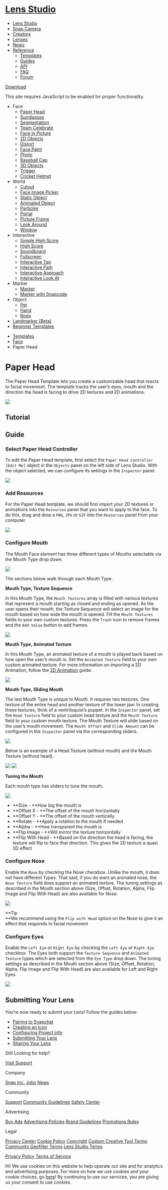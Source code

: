 # [Lens Studio](/)

  - [Lens Studio](/)
  - [Snap Camera](/snap-camera)
  - [Creators](/creators)
  - [Lenses](/lenses)
  - [News](/news)
  - [Reference](#)
      - [Templates](/templates)
      - [Guides](/guides)
      - [API](/api)
      - [FAQ](/support)
      - [Forum](https://support.lensstudio.com/hc/en-us/community/topics)

[Download](/download)

[](#) [](#)

This site requires JavaScript to be enabled for proper functionality.

  - Face
      - [Paper Head](/templates/face/paper-head)
      - [Sunglasses](/templates/face/sunglasses)
      - [Segmentation](/templates/face/segmentation)
      - [Team Celebrate](/templates/face/team-celebrate)
      - [Face in Picture](/templates/face/face-in-picture)
      - [2D Objects](/templates/face/2d-objects)
      - [Distort](/templates/face/distort)
      - [Face Paint](/templates/face/face-paint)
      - [Photo](/templates/face/photo)
      - [Baseball Cap](/templates/face/baseball-cap)
      - [3D Objects](/templates/face/3d-objects)
      - [Trigger](/templates/face/trigger)
      - [Cricket Helmet](/templates/face/cricket-helmet)
  - World
      - [Cutout](/templates/world/cutout)
      - [Face Image Picker](/templates/world/face-image-picker)
      - [Static Object](/templates/world/static-object)
      - [Animated Object](/templates/world/animated-object)
      - [Particles](/templates/world/particles)
      - [Portal](/templates/world/portal)
      - [Picture Frame](/templates/world/picture-frame)
      - [Look Around](/templates/world/look-around)
      - [Window](/templates/world/window)
  - Interactive
      - [Simple High Score](/templates/interactive/simple-high-score)
      - [High Score](/templates/interactive/high-score)
      - [Soundboard](/templates/interactive/soundboard)
      - [Fullscreen](/templates/interactive/fullscreen)
      - [Interactive Tap](/templates/interactive/interactive-tap)
      - [Interactive Path](/templates/interactive/interactive-path)
      - [Interactive
        Approach](/templates/interactive/interactive-approach)
      - [Interactive Look
        At](/templates/interactive/interactive-look-at)
  - Marker
      - [Marker](/templates/marker/marker)
      - [Marker with Snapcode](/templates/marker/marker-with-snapcode)
  - Object
      - [Pet](/templates/object/pet)
      - [Hand](/templates/object/hand)
      - [Body](/templates/object/body)
  - [Landmarker (Beta)](/templates/landmarker)
  - [Beginner Templates](/templates/beginner-templates)

<!-- end list -->

  - [Templates](/templates)
  - [Face](/templates/face)
  - Paper Head

# Paper Head

The Paper Head Template lets you create a customizable head that reacts
to facial movement. The template tracks the user’s eyes, mouth and the
direction the head is facing to drive 2D textures and 2D animations.  

![](https://storage.googleapis.com/snapchat-lens-assets/f1a09194-f02d-43ed-92b8-62e843179ff0/lensStudio/Guides/T2kuv7A_2_0_0/img/paper_head_template_example.gif)

## Tutorial

## Guide

### Select Paper Head Controller

To edit the Paper Head template, first select the `Paper Head Controller
[Edit Me]` object in the `Objects` panel on the left side of Lens
Studio. With the object selected, we can configure its settings in the
`Inspector` panel.

![](https://storage.googleapis.com/snapchat-lens-assets/f1a09194-f02d-43ed-92b8-62e843179ff0/lensStudio/Guides/T2kuv7A_2_0_0/img/paper_head_select_object.gif)

### Add Resources

For the Paper Head template, we should first import your 2D textures or
animations into the `Resources` panel that you want to apply to the
face. To do this, drag and drop a `PNG`, `JPG` or `GIF` into
the `Resources` panel from your computer. 

![](https://storage.googleapis.com/snapchat-lens-assets/f1a09194-f02d-43ed-92b8-62e843179ff0/lensStudio/Guides/T2kuv7A_2_0_0/img/paper_head_template_add_resource.gif)

### Configure Mouth

The Mouth Face element has three different types of Mouths selectable
via the Mouth Type drop down.

![](https://storage.googleapis.com/snapchat-lens-assets/f1a09194-f02d-43ed-92b8-62e843179ff0/lensStudio/Guides/T2kuv7A_2_0_0/img/paper_head_template_mouth_type.gif)

The sections below walk through each Mouth Type. 

**Mouth Type, Texture Sequence**

In this Mouth Type, the `Mouth Textures` array is filled with various
textures that represent a mouth starting as closed and ending as opened.
As the user opens their mouth, the Texture Sequence will select an image
for the mouth based on how wide the mouth is opened. Fill the `Mouth
Textures` fields to your own custom textures. Press the `Trash` icon to
remove frames and the `Add Value` button to add frames. 

![](https://storage.googleapis.com/snapchat-lens-assets/f1a09194-f02d-43ed-92b8-62e843179ff0/lensStudio/Guides/T2kuv7A_2_0_0/img/paper_head_template_texture_seq.gif)

**Mouth Type, Animated Texture**  

In this Mouth Type, an animated texture of a mouth is played back based
on how open the user’s mouth is. Set the `Animated Texture` field to
your own custom animated texture. For more information on importing a 2D
Animation, follow the [2D Animation](/guides/2d/2d-animation) guide. 

![](https://storage.googleapis.com/snapchat-lens-assets/f1a09194-f02d-43ed-92b8-62e843179ff0/lensStudio/Guides/T2kuv7A_2_0_0/img/paper_head_template_animated_texture.gif)

**Mouth Type, Sliding Mouth**

The last Mouth Type is unique to Mouth. It requires two textures. One
texture of the entire head and another texture of the lower jaw. In
creating these textures, think of a ventriloquist’s puppet. In the
`Inspector` panel, set the `Head Texture` field to your custom head
texture and the `Mouth Texture` field to your custom mouth texture. The
Mouth Texture will slide based on the user’s mouth movement. The `Mouth
Offset` and `Slide Amount` can be configured in the `Inspector` panel
via the corresponding sliders. 

![](https://storage.googleapis.com/snapchat-lens-assets/f1a09194-f02d-43ed-92b8-62e843179ff0/lensStudio/Templates/T2kuv7A_2_0_0/img/paper_head_template_sliding_mouth.gif)

Below is an example of a Head Texture (without mouth) and the Mouth
Texture (without head). 

![](https://storage.googleapis.com/snapchat-lens-assets/f1a09194-f02d-43ed-92b8-62e843179ff0/lensStudio/Templates/T2kuv7A_2_0_0/img/cat_texture_head.png) ![](https://storage.googleapis.com/snapchat-lens-assets/f1a09194-f02d-43ed-92b8-62e843179ff0/lensStudio/Templates/T2kuv7A_2_0_0/img/cat_texture_mouth.png)

**Tuning the Mouth**

Each mouth type has sliders to tune the mouth.

![](https://storage.googleapis.com/snapchat-lens-assets/f1a09194-f02d-43ed-92b8-62e843179ff0/lensStudio/Templates/T2kuv7A_2_0_0/img/paper_head_mouth_type_inspector.png)

  - **Size - **How big the mouth is
  - **Offset X - **The offset of the mouth horizontally
  - **Offset Y - **The offset of the mouth vertically
  - **Rotate - **Apply a rotation to the mouth if needed
  - **Alpha - **How transparent the mouth is
  - **Flip Image - **Will mirror the texture horizontally
  - **Flip With Head - **Based on the direction the head is facing, the
    texture will flip to face that direction. This gives the 2D texture
    a quasi 3D effect

### Configure Nose

Enable the `Nose` by checking the Nose checkbox. Unlike the mouth, it
does not have different Types. That said, if you do want an animated
nose, the `Nose Texture` field does support an animated texture. The
tuning settings as described in the Mouth section above (Size, Offset,
Rotation, Alpha, Flip Image and Flip With Head) are also available for
Nose. 

![](https://storage.googleapis.com/snapchat-lens-assets/f1a09194-f02d-43ed-92b8-62e843179ff0/lensStudio/Templates/T2kuv7A_2_0_0/img/paper_head_template_nose.gif)

**Tip   
**We recommend using the `Flip with Head` option on the Nose to give it
an effect that responds to facial movement  

### Configure Eyes

Enable the `Left Eye` or `Right Eye` by checking the `Left Eye` or
`Right Eye` checkbox. The Eyes both support the `Texture Sequence` and
`Animated Texture` types which are selected from the `Eye Type` drop
down. The tuning settings as described in the Mouth section above (Size,
Offset, Rotation, Alpha, Flip Image and Flip With Head) are also
available for Left and Right Eyes. 

![](https://storage.googleapis.com/snapchat-lens-assets/f1a09194-f02d-43ed-92b8-62e843179ff0/lensStudio/Guides/T2kuv7A_2_0_0/img/paper_head_template_eye.gif)

## Submitting Your Lens

You’re now ready to submit your Lens\! Follow the guides below:

  - [Pairing to Snapchat](/guides/general/pairing-to-snapchat)
  - [Creating an Icon](/guides/submission/creating-an-icon)
  - [Configuring Project
    Info](/guides/submission/configuring-project-info)
  - [Submitting Your Lens](/guides/submission/submitting-your-lens)
  - [Sharing Your Lens](/guides/sharing/sharing-your-lens)

Still Looking for help?

[Visit Support](/support)

Company

[Snap Inc.](https://www.snap.com/) [Jobs](https://www.snap.com/jobs/)
[News](https://www.snap.com/news/)

Community

[Support](https://support.snapchat.com/) [Community
Guidelines](https://support.snapchat.com/a/guidelines) [Safety
Center](https://www.snapchat.com/safety)

Advertising

[Buy Ads](https://www.snapchat.com/ads) [Advertising
Policies](https://www.snap.com/ad-policies/) [Brand
Guidelines](https://www.snap.com/brand-guidelines/) [Promotions
Rules](https://support.snapchat.com/a/promotions-rules)

Legal

[Privacy Center](https://www.snap.com/privacy/privacy-center/) [Cookie
Policy](https://www.snap.com/cookie-policy/)
[Copyright](https://support.snapchat.com/co/report-copyright) [Custom
Creative Tool
Terms](https://www.snap.com/en-US/terms/custom-creative-tools/)
[Community Geofilter Terms](https://www.snapchat.com/create/terms.html)
[Lens Studio Terms](https://www.snap.com/terms/lens-studio-terms/)

[Privacy Policy](https://www.snap.com/privacy/privacy-policy/) [Terms of
Service](https://www.snap.com/terms/)

Hi\! We use cookies on this website to help operate our site and for
analytics and advertising purposes. For more on how we use cookies and
your cookie choices, go [here](https://www.snap.com/cookie-policy/)\! By
continuing to use our services, you are giving us your consent to use
cookies.
